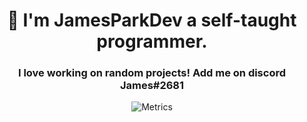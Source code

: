 <h1 align="center">👋 I'm JamesParkDev a self-taught programmer.</h1>
<h3 align="center">I love working on random projects! Add me on discord James#2681</h3>

<p align="center">
  <img align="center" alt="Metrics" src="https://metrics.lecoq.io/JamesParkDev?template=classic&activity=1&projects=1&languages=1&isocalendar=1&activity.limit=5&activity.days=14&activity.filter=all&activity.visibility=undefined&activity.timestamps=false&isocalendar.duration=undefined&languages.colors=github&languages.threshold=0%25&projects.limit=4&projects.descriptions=false&config.timezone=Europe%2FBelgrade&config.animated=true" />
</p

<!-- Messages From cool ppl below: -->
<!-- 00 was here -->
